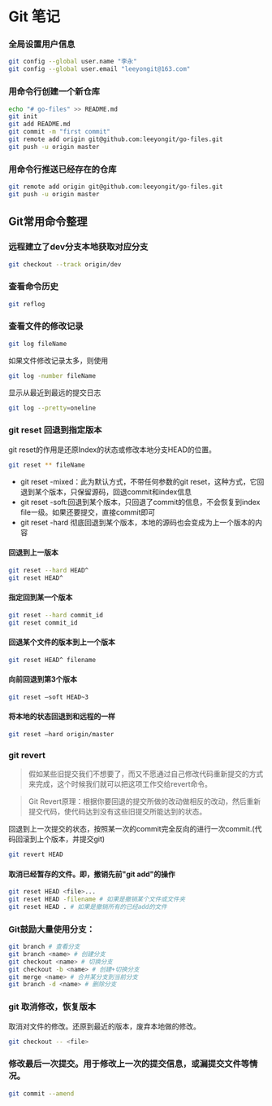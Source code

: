 # Git 笔记

### 全局设置用户信息

```sh
git config --global user.name "李永"
git config --global user.email "leeyongit@163.com"
```

### 用命令行创建一个新仓库

```sh
echo "# go-files" >> README.md
git init
git add README.md
git commit -m "first commit"
git remote add origin git@github.com:leeyongit/go-files.git
git push -u origin master
```

### 用命令行推送已经存在的仓库

```sh
git remote add origin git@github.com:leeyongit/go-files.git
git push -u origin master
```



## Git常用命令整理

### 远程建立了dev分支本地获取对应分支
```sh
git checkout --track origin/dev
```

### 查看命令历史
```sh
git reflog
```

### 查看文件的修改记录

```sh
git log fileName
```
如果文件修改记录太多，则使用
```sh
git log -number fileName
```
显示从最近到最远的提交日志
```sh
git log --pretty=oneline
```

### git reset 回退到指定版本

git reset的作用是还原Index的状态或修改本地分支HEAD的位置。
```sh
git reset ** fileName
```

* git reset -mixed：此为默认方式，不带任何参数的git reset，这种方式，它回退到某个版本，只保留源码，回退commit和index信息
* git reset -soft:回退到某个版本，只回退了commit的信息，不会恢复到index file一级。如果还要提交，直接commit即可
* git reset -hard 彻底回退到某个版本，本地的源码也会变成为上一个版本的内容

#### 回退到上一版本
```sh
git reset --hard HEAD^
git reset HEAD^
```
#### 指定回到某一个版本
```sh
git reset --hard commit_id
git reset commit_id
```

#### 回退某个文件的版本到上一个版本  
```sh
git reset HEAD^ filename
```

#### 向前回退到第3个版本  
```sh
git reset –soft HEAD~3  
```

#### 将本地的状态回退到和远程的一样
```sh  
git reset –hard origin/master  
```

### git revert

> 假如某些旧提交我们不想要了，而又不愿通过自己修改代码重新提交的方式来完成，这个时候我们就可以把这项工作交给revert命令。

> Git Revert原理：根据你要回退的提交所做的改动做相反的改动，然后重新提交代码，使代码达到没有这些旧提交所能达到的状态。

回退到上一次提交的状态，按照某一次的commit完全反向的进行一次commit.(代码回滚到上个版本，并提交git)
```sh
git revert HEAD
```


#### 取消已经暂存的文件。即，撤销先前"git add"的操作
```sh
git reset HEAD <file>...
git reset HEAD -filename # 如果是撤销某个文件或文件夹
git reset HEAD . # 如果是撤销所有的已经add的文件
```

### Git鼓励大量使用分支：
```sh
git branch # 查看分支
git branch <name> # 创建分支
git checkout <name> # 切换分支
git checkout -b <name> # 创建+切换分支
git merge <name> # 合并某分支到当前分支
git branch -d <name> # 删除分支
```

### git 取消修改，恢复版本 
取消对文件的修改。还原到最近的版本，废弃本地做的修改。
```sh
git checkout -- <file>
```

### 修改最后一次提交。用于修改上一次的提交信息，或漏提交文件等情况。
```sh
git commit --amend
```





